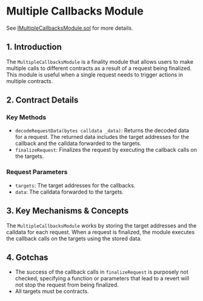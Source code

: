 # Multiple Callbacks Module

See [IMultipleCallbacksModule.sol](/solidity/interfaces/modules/finality/IMultipleCallbacksModule.sol/interface.IMultipleCallbacksModule.md) for more details.

## 1. Introduction

The `MultipleCallbacksModule` is a finality module that allows users to make multiple calls to different contracts as a result of a request being finalized. This module is useful when a single request needs to trigger actions in multiple contracts.

## 2. Contract Details

### Key Methods

- `decodeRequestData(bytes calldata _data)`: Returns the decoded data for a request. The returned data includes the target addresses for the callback and the calldata forwarded to the targets.
- `finalizeRequest`: Finalizes the request by executing the callback calls on the targets.

### Request Parameters

- `targets`: The target addresses for the callbacks.
- `data`: The calldata forwarded to the targets.

## 3. Key Mechanisms & Concepts

The `MultipleCallbacksModule` works by storing the target addresses and the calldata for each request. When a request is finalized, the module executes the callback calls on the targets using the stored data.

## 4. Gotchas

- The success of the callback calls in `finalizeRequest` is purposely not checked, specifying a function or parameters that lead to a revert will not stop the request from being finalized.
- All targets must be contracts.

